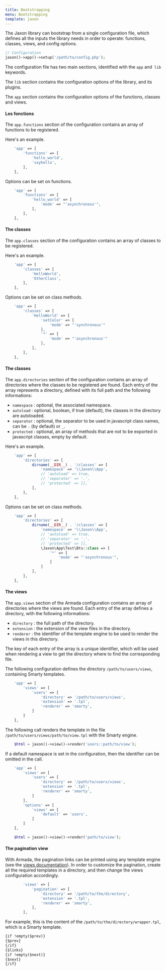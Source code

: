 ```yaml
---
title: Bootstrapping
menu: Bootstrapping
template: jaxon
---
```


The Jaxon library can bootstrap from a single configuration file, which defines all the inputs the library needs in order to operate: functions, classes, views, and config options.


```php
// Configuration
jaxon()->app()->setup('/path/to/config.php');
```

The configuration file has two main sections, identified with the `app` and` lib` keywords.

The `lib` section contains the configuration options of the library, and its plugins.

The `app` section contains the configuration options of the functions, classes and views.

#### Les fonctions

The `app.functions` section of the configuration contains an array of functions to be registered.

Here's an example.

```php
    'app' => [
        'functions' => [
            'hello_world',
            'sayhello',
        ],
    ],
```

Options can be set on functions.

```php
    'app' => [
        'functions' => [
            'hello_world' => [
                'mode' => "'asynchronous'",
            ],
        ],
    ],
```

#### The classes

The `app.classes` section of the configuration contains an array of classes to be registered.

Here's an example.

```php
    'app' => [
        'classes' => [
            'HelloWorld',
            'OtherClass',
        ],
    ],
```

Options can be set on class methods.

```php
    'app' => [
        'classes' => [
            'HelloWorld' => [
                'setColor' => [
                    'mode' => "'synchronous'"
                ],
                '*' => [
                    'mode' => "'asynchronous'"
                ],
            ],
        ],
    ],
```

#### The classes

The `app.directories` section of the configuration contains an array of directories where the classes to be registered are found.
Each entry of the array represents a directory, defined with its full path and the following informations:

- `namespace` : optional, the associated namespace.
- `autoload` : optional, boolean, if true (default), the classes in the directory are autoloaded.
- `separator` : optional, the separator to be used in javascript class names, can be `.` (by default) or `_`.
- `protected` : optional, an array of methods that are not to be exported in javascript classes, empty by default.

Here's an example.

```php
    'app' => [
        'directories' => [
            dirname(__DIR__) . '/classes' => [
                'namespace' => '\\Jaxon\\App',
                // 'autoload' => true,
                // 'separator' => '.',
                // 'protected' => [],
            ],
        ],
    ],
```

Options can be set on class methods.

```php
    'app' => [
        'directories' => [
            dirname(__DIR__) . '/classes' => [
                'namespace' => '\\Jaxon\\App',
                // 'autoload' => true,
                // 'separator' => '.',
                // 'protected' => [],
                \Jaxon\App\Test\Bts::class => [
                    '*' => [
                        'mode' => "'asynchronous'",
                    ]
                ]
            ],
        ],
    ],
```

#### The views

The `app.views` section of the Armada configuration contains an array of directories where the views are found.
Each entry of the array defines a directory, with the following informations:

- `directory` : the full path of the directory.
- `extension` : the extension of the view files in the directory.
- `renderer` : the identifier of the template engine to be used to render the views in this directory.

The key of each entry of the array is a unique identifier, which will be used when rendering a view to get the directory where to find the corresponding file.

The following configuration defines the directory `/path/to/users/views`, containing Smarty templates.

```php
    'app' => [
        'views' => [
            'users' => [
                'directory' => '/path/to/users/views',
                'extension' => '.tpl',
                'renderer' => 'smarty',
            ]
        ]
    ],
```

The following call renders the template in the file `/path/to/users/views/path/to/view.tpl` with the Smarty engine.

```php
    $html = jaxon()->view()->render('users::path/to/view');
```

If a default namespace is set in the configuration, then the identifier can be omitted in the call.

```php
    'app' => [
        'views' => [
            'users' => [
                'directory' => '/path/to/users/views',
                'extension' => '.tpl',
                'renderer' => 'smarty',
            ]
        ],
        'options' => [
            'views' => [
                'default' => 'users',
            ]
        ]
    ],
```

```php
    $html = jaxon()->view()->render('path/to/view');
```

#### The pagination view

With Armada, the pagination links can be printed using any template engine (see the [views documentation](/docs/armada/views.html)).
In order to customize the pagination, create all the required templates in a directory, and then change the views configuration accordingly.

```php
        'views' => [
            'pagination' => [
                'directory' => '/path/to/the/directory',
                'extension' => '.tpl',
                'renderer' => 'smarty',
            ],
        ],
```

For example, this is the content of the `/path/to/the/directory/wrapper.tpl`, which is a Smarty template.

```html
{if !empty($prev)}
{$prev}
{/if}
{$links}
{if !empty($next)}
{$next}
{/if}
```
